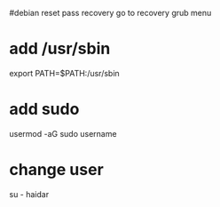 #debian reset pass recovery
go to recovery grub menu

# add /usr/sbin
export PATH=$PATH:/usr/sbin

# add sudo
usermod -aG sudo username

# change user
su - haidar